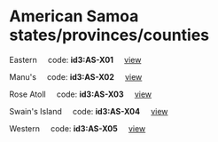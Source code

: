 # American Samoa states/provinces/counties
Eastern&nbsp;&nbsp;&nbsp;&nbsp;&nbsp;code: **id3:AS-X01**&nbsp;&nbsp;&nbsp;&nbsp;&nbsp;[view](../../export/geojson/medium/id3/as/x01.geojson)&nbsp;&nbsp;&nbsp;&nbsp;&nbsp;


Manu's&nbsp;&nbsp;&nbsp;&nbsp;&nbsp;code: **id3:AS-X02**&nbsp;&nbsp;&nbsp;&nbsp;&nbsp;[view](../../export/geojson/medium/id3/as/x02.geojson)&nbsp;&nbsp;&nbsp;&nbsp;&nbsp;


Rose Atoll&nbsp;&nbsp;&nbsp;&nbsp;&nbsp;code: **id3:AS-X03**&nbsp;&nbsp;&nbsp;&nbsp;&nbsp;[view](../../export/geojson/medium/id3/as/x03.geojson)&nbsp;&nbsp;&nbsp;&nbsp;&nbsp;


Swain's Island&nbsp;&nbsp;&nbsp;&nbsp;&nbsp;code: **id3:AS-X04**&nbsp;&nbsp;&nbsp;&nbsp;&nbsp;[view](../../export/geojson/medium/id3/as/x04.geojson)&nbsp;&nbsp;&nbsp;&nbsp;&nbsp;


Western&nbsp;&nbsp;&nbsp;&nbsp;&nbsp;code: **id3:AS-X05**&nbsp;&nbsp;&nbsp;&nbsp;&nbsp;[view](../../export/geojson/medium/id3/as/x05.geojson)&nbsp;&nbsp;&nbsp;&nbsp;&nbsp;

